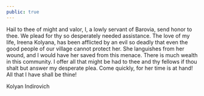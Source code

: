 ```yaml
---
public: true
---
```


Hail to thee of might and valor, I, a lowly servant of Barovia, send honor to thee. We plead for thy so desperately needed assistance. The love of my life, Ireena Kolyana, has been afflicted by an evil so deadly that even the good people of our village cannot protect her. She languishes from her wound, and I would have her saved from this menace. There is much wealth in this community. I offer all that might be had to thee and thy fellows if thou shalt but answer my desperate plea. Come quickly, for her time is at hand! All that I have shall be thine!

Kolyan Indirovich